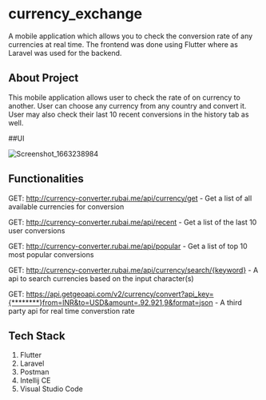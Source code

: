 # currency_exchange

A mobile application which allows you to check the conversion rate of any currencies at real time. The frontend was done using Flutter where as Laravel was used for the backend.


## About Project

This mobile application allows user to check the rate of on currency to another. User can choose any currency from any country and convert it. User may also check their last 10 recent conversions in the history tab as well.

##UI

![Screenshot_1663238984](https://user-images.githubusercontent.com/63856140/190385677-dd99602b-18ed-4437-a860-64d76d1ef3fa.png)

## Functionalities

GET: http://currency-converter.rubai.me/api/currency/get - Get a list of all available currencies for conversion

GET: http://currency-converter.rubai.me/api/recent - Get a list of the last 10 user conversions

GET: http://currency-converter.rubai.me/api/popular - Get a list of top 10 most popular conversions

GET: http://currency-converter.rubai.me/api/currency/search/{keyword} - A api to search currencies based on the input character(s)

GET: https://api.getgeoapi.com/v2/currency/convert?api_key={********}from=INR&to=USD&amount=.92.921,9&format=json - A third party api for real time converstion rate

## Tech Stack

1. Flutter
2. Laravel
3. Postman
4. Intellij CE
5. Visual Studio Code
